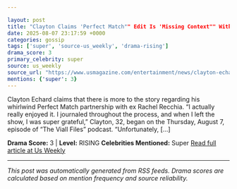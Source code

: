 ```yaml
---

layout: post
title: "Clayton Claims 'Perfect Match"" Edit Is 'Missing Context"" With Ex Rachel""
date: 2025-08-07 23:17:59 +0000
categories: gossip
tags: ['super', 'source-us_weekly', 'drama-rising']
drama_score: 3
primary_celebrity: super
source: us_weekly
source_url: "https://www.usmagazine.com/entertainment/news/clayton-echard-criticizes-perfect-match-edit-with-ex-rachel-recchia/""
mentions: {'super': 3}
---
```


Clayton Echard claims that there is more to the story regarding his whirlwind Perfect Match partnership with ex Rachel Recchia. “I actually really enjoyed it. I journaled throughout the process, and when I left the show, I was super grateful,” Clayton, 32, began on the Thursday, August 7, episode of “The Viall Files” podcast. “Unfortunately, […]

**Drama Score:** 3 | **Level:** RISING **Celebrities Mentioned:** Super [Read full article at Us Weekly](https://www.usmagazine.com/entertainment/news/clayton-echard-criticizes-perfect-match-edit-with-ex-rachel-recchia/)

---

*This post was automatically generated from RSS feeds. Drama scores are calculated based on mention frequency and source reliability.*